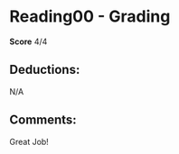 Reading00 - Grading
===================

**Score** 4/4

Deductions:
-----------
N/A

Comments:
---------
Great Job!
